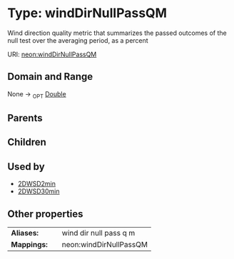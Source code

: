 
# Type: windDirNullPassQM


Wind direction quality metric that summarizes the passed outcomes of the null test over the averaging period, as a percent

URI: [neon:windDirNullPassQM](https://data.neonscience.org/windDirNullPassQM)


## Domain and Range

None ->  <sub>OPT</sub> [Double](types/Double.md)

## Parents


## Children


## Used by

 * [2DWSD2min](2DWSD2min.md)
 * [2DWSD30min](2DWSD30min.md)

## Other properties

|  |  |  |
| --- | --- | --- |
| **Aliases:** | | wind dir null pass q m |
| **Mappings:** | | neon:windDirNullPassQM |

